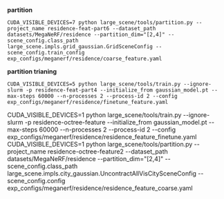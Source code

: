 **partition**

```shell
CUDA_VISIBLE_DEVICES=7 python large_scene/tools/partition.py --project_name residence-feat-part6 --dataset_path datasets/MegaNeRF/residence --partition_dim="[2,4]" --scene_config.class_path large_scene.impls.grid_gaussian.GridSceneConfig --scene_config.train_config exp_configs/meganerf/residence/coarse_feature.yaml
```

**partition trianing**

```shell
CUDA_VISIBLE_DEVICES=5 python large_scene/tools/train.py --ignore-slurm -p residence-feat-part4 --initialize_from gaussian_model.pt --max-steps 60000 --n-processes 2 --process-id 2 --config exp_configs/meganerf/residence/finetune_feature.yaml
```

CUDA_VISIBLE_DEVICES=1 python large_scene/tools/train.py --ignore-slurm -p residence-octree-feature --initialize_from gaussian_model.pt --max-steps 60000 --n-processes 2 --process-id 2 --config exp_configs/meganerf/residence/residence_feature_finetune.yaml
CUDA_VISIBLE_DEVICES=1 python large_scene/tools/partition.py --project_name residence-octree-feature2 --dataset_path datasets/MegaNeRF/residence --partition_dim="[2,4]" --scene_config.class_path large_scene.impls.city_gaussian.UncontractAllVisCitySceneConfig --scene_config.config exp_configs/meganerf/residence/residence_feature_coarse.yaml